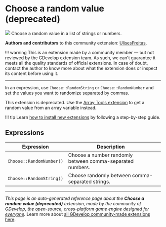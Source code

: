 # Choose a random value (deprecated)

<img src="https://resources.gdevelop-app.com/assets/Icons/dice-multiple.svg" class="extension-icon"></img>
Choose a random value in a list of strings or numbers.

**Authors and contributors** to this community extension: [UlisesFreitas](https://gd.games/UlisesFreitas).

!!! warning
    This is an extension made by a community member — but not reviewed
    by the GDevelop extension team. As such, we can't guarantee it
    meets all the quality standards of official extensions. In case of
    doubt, contact the author to know more about what the extension
    does or inspect its content before using it.

---

In an expression, use `Choose::RandomString` or `Choose::RandomNumber` and set the values you want to randomize separated by commas.

This extension is deprecated. Use the [Array Tools extension](https://wiki.gdevelop.io/gdevelop5/extensions/array-tools) to get a random value from an array variable instead.

!!! tip
    Learn [how to install new extensions](/gdevelop5/extensions/search) by following a step-by-step guide.

## Expressions

| Expression | Description |  |
|-----|-----|-----|
| `Choose::RandomNumber()` | Choose a number randomly between comma-separated numbers. ||
| `Choose::RandomString()` | Choose randomly between comma-separated strings. ||

---

*This page is an auto-generated reference page about the **Choose a random value (deprecated)** extension, made by the community of [GDevelop, the open-source, cross-platform game engine designed for everyone](https://gdevelop.io/).* Learn more about [all GDevelop community-made extensions here](/gdevelop5/extensions).